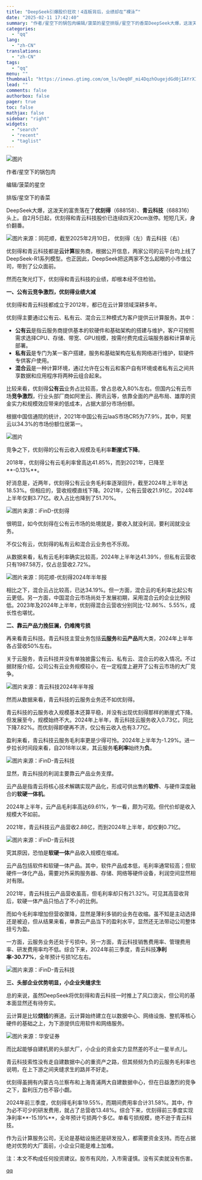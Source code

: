 ```yaml
---
title: "DeepSeek引爆股价狂欢！4连板背后，业绩却在“裸泳”"
date: "2025-02-11 17:42:40"
summary: "作者/星空下的锅包肉编辑/菠菜的星空排版/星空下的香菜DeepSeek大爆，这泼天的富贵落在了优刻得..."
categories:
  - "qq"
lang:
  - "zh-CN"
translations:
  - "zh-CN"
tags:
  - "qq"
menu: ""
thumbnail: "https://inews.gtimg.com/om_ls/Oeq0F_mi4DqzhOugejdGd0jIAYrXIEsaAZGlDeC83BZvIAA_640360/0"
lead: ""
comments: false
authorbox: false
pager: true
toc: false
mathjax: false
sidebar: "right"
widgets:
  - "search"
  - "recent"
  - "taglist"
---
```


![图片](https://inews.gtimg.com/news_bt/OPKjHVF7IRRIGZWiUohPkpnZmvqJVGvUeLXLZ3cWK57AMAA/641)

作者/星空下的锅包肉

编辑/菠菜的星空

排版/星空下的香菜

DeepSeek大爆，这泼天的富贵落在了**优刻得**（688158）、**青云科技**（688316）头上。自2月5日起，优刻得和青云科技股价已连续四天20cm涨停。短短几天，身价翻番。

![图片](https://inews.gtimg.com/news_bt/OxEaPA4qSad3ETZ112dGSsINpiKSaV12uS9iao9Z7JMeYAA/641)来源：同花顺，截至2025年2月10日， 优刻得（左）青云科技（右）

优刻得和青云科技都是**云计算**服务商，根据公开信息，两家公司的云平台均上线了DeepSeek-R1系列模型。也正因此，DeepSeek把这两家不怎么起眼的小市值公司，带到了公众面前。

然而在聚光灯下，优刻得和青云科技的业绩，却根本经不住检验。

**一、公有云竞争激烈，优刻得业绩大减**

优刻得和青云科技都成立于2012年，都已在云计算领域深耕多年。

优刻得主要通过公有云、私有云、混合云三种模式为客户提供云计算服务。其中：

* **公有云**是指云服务商提供基本的软硬件和基础架构的搭建与维护，客户可按照需求选择CPU、存储、带宽、GPU规模，按需付费完成云端服务器和计算单元部署。
* **私有云**是专门为某一客户搭建，服务和基础架构在私有网络进行维护，软硬件专供客户使用。
* **混合云**是一种计算环境，通过允许在公有云和客户自有环境或者私有云之间共享数据和应用程序将两种云组合起来。

比较来看，优刻得**公有云**业务占比较高，曾占总收入80%左右。但国内公有云市场**竞争激烈**，行业头部厂商如阿里云、腾讯云等，依靠全面的产品布局、雄厚的资金实力和规模效应带来的低成本，占据大部分市场份额。

根据中国信通院的统计，2021年中国公有云IaaS市场CR5为77.9%，其中，阿里云以34.3%的市场份额位居第一。

![图片](https://inews.gtimg.com/news_bt/OB19zyfBrbOWgfKMyPw-Uk_DNKLZVmeddfNODfqDI7B7kAA/641)

竞争之下，优刻得的公有云收入规模及毛利率**断崖式下降**。

2018年，优刻得公有云毛利率曾高达41.85%，而到2021年，已降至**-0.13%**。

好消息是，近两年，优刻得公有云业务毛利率逐渐回升，截至2024年上半年达18.53%。但相应的，营收规模直线下降。2021年，公有云营收21.91亿，2024年上半年仅剩3.77亿。收入占比也降到了51.70%。

![图片](https://inews.gtimg.com/news_bt/O75uu7PE12a_3A1skCtH9PjumTWtRFKGcCWSXaJPiCQ1AAA/641)来源：iFinD-优刻得

很明显，如今优刻得在公有云市场的处境就是，要收入就没利润，要利润就没业务。

不仅公有云，优刻得的私有云和混合云业务也不乐观。

从数据来看，私有云毛利率确实比较高，2024年上半年达41.39%，但私有云营收只有1987.58万，仅占总营收2.72%。

![图片](https://inews.gtimg.com/news_bt/OL3ufGN2xiIOrbhswNIw4pQKEt68NBhTyQSdbS18lcJ1oAA/641)来源：同花顺-优刻得2024年半年报

相比之下，混合云占比较高，已达34.19%。但一方面，混合云的毛利率比起公有云更低。另一方面，中国混合云市场尚处于发展初期，采用混合云的企业比例较低。2023年及2024年上半年，优刻得混合云营收分别同比-12.86%、5.55%，成长性也堪忧。

**二、靠云产品力挽狂澜，仍难掩亏损**

再来看青云科技。青云科技主营业务包括**云服务**和**云产品**两大类，2024年上半年各占营收50%左右。

关于云服务，青云科技并没有单独披露公有云、私有云、混合云的收入情况。不过据财报介绍，公司公有云业务规模较小，在一定程度上避开了公有云市场的大厂竞争。

![图片](https://inews.gtimg.com/news_bt/OAhKxfIIkoOfAS842dFF8f_-RKb--Sh9lb6ZPDGCOcu6QAA/641)来源：青云科技2024年半年报

然而从数据来看，青云科技的云服务业务还不如优刻得。

青云科技的云服务收入规模基本还算平稳，并没有出现优刻得那样的断崖式下降。但发展至今，规模始终不大。2024年上半年，青云科技云服务收入0.73亿，同比下降7.82%。而优刻得即便再不济，仅公有云收入也有3.77亿。

盈利来看，青云科技云服务毛利率更是少得可怜。2024年上半年为-1.29%。进一步拉长时间段来看，自2018年以来，其云服务**毛利率**始终为**负**。

![图片](https://inews.gtimg.com/news_bt/O6txm3LlHCSO6heeqY3ANG8SDEjFH9UhnSGqC-OPSvauwAA/641)来源：iFinD-青云科技

显然，青云科技的利润主要靠云产品业务支撑。

云产品是指青云将核心技术解耦实现产品化，形成可供出售的**软件**、与硬件深度融合的**软硬一体机**。

2024年上半年，云产品毛利率高达69.61%，乍一看，颇为可观。但代价却是收入规模大不如前。

2021年，青云科技云产品营收2.88亿，而到2024年上半年，却仅剩0.71亿。

![图片](https://inews.gtimg.com/news_bt/OGCHeoFxMrP1jy023SQbAKAmWFI4MR0sr1E4ymplHYPysAA/641)来源：iFinD-青云科技

究其原因，恐怕是**软硬一体**产品收入规模在缩减。

云产品包括软件和软硬一体产品。其中，软件产品成本低，毛利率通常较高；但软硬件一体化产品，需要对外采购服务器、存储、网络等硬件设备，利润空间显然相对有限。

2021年，青云科技云产品营收虽高，但毛利率却只有21.32%。可见其高营收背后，软硬一体产品只怕占了不小的比例。

而如今毛利率增加但营收骤降，显然是薄利多销的业务在收缩。虽不知是主动选择还是被迫，但从结果来看，单靠云产品当下的盈利水平，显然还无法带动公司整体扭亏为盈。

一方面，云服务业务还处于亏损中。另一方面，青云科技销售费用率、管理费用率、研发费用率均不低。综合下来，2024年前三季度，青云科技**净利率-30.77%**，全年预计亏损1亿左右。

![图片](https://inews.gtimg.com/news_bt/Od87aWHDnm3xi4g9_L1q9_ox1jfgHzhNR63McQZM0x3iIAA/641)来源：iFinD-青云科技

**三、头部企业优势明显，小企业夹缝求生**

总的来说，虽然DeepSeek将优刻得和青云科技一时推上了风口浪尖，但公司的基本面显然还有待夯实。

云计算是比较**烧钱**的赛道。云计算始终建立在以数据中心、网络设施、整机等核心硬件的基础之上，为下游提供应用软件和网络服务。

![图片](https://inews.gtimg.com/news_bt/O1LchCCE1hvr3VGPnueqMT3VL-XwQshgTE1NDEM8-Qu2QAA/641)来源：华安证券

而比起能够自建机房的头部大厂，小企业的资金实力显然差的不止一星半点儿。

青云科技索性没有走自建数据中心的重资产之路，但其频频为负的云服务毛利率也说明，在上下游之间夹缝求生的路并不好走。

优刻得虽拥有内蒙古乌兰察布和上海青浦两大自建数据中心，但在日益激烈的竞争之下，盈利压力也不容小觑。

2024年前三季度，优刻得毛利率19.55%，而期间费用率合计31.58%。其中，作为必不可少的研发费用，就占了总营收13.48%。综合下来，优刻得前三季度实现净利率**-15.19%**，全年预计亏损两个多亿。单看亏损规模，绝不逊于青云科技。

作为云计算服务公司，无论是基础设施还是研发投入，都需要资金支持。而在占据绝对优势的大厂面前，小企业只能是难上加难。

注：本文不构成任何投资建议。股市有风险，入市需谨慎。没有买卖就没有伤害。

[qq](https://new.qq.com/rain/a/20250211A06WF200)

